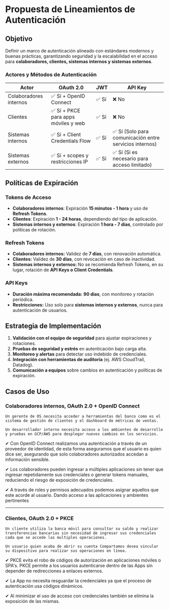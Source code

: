 # Propuesta de Lineamientos de Autenticación

## Objetivo

Definir un marco de autenticación alineado con estándares modernos y buenas prácticas, garantizando seguridad y la escalabilidad en el acceso para **colaboradores, clientes, sistemas internos y sistemas externos**.

### Actores y Métodos de Autenticación

| Actor                  | OAuth 2.0                            | JWT   | API Key                                                 |
| ---------------------- | ------------------------------------ | ----- | ------------------------------------------------------- |
| Colaboradores internos | ✅ Sí + OpenID Connect               | ✅ Sí | ❌ No                                                   |
| Clientes               | ✅ Sí + PKCE para apps móviles y web | ✅ Sí | ❌ No                                                   |
| Sistemas internos      | ✅ Sí + Client Credentials Flow      | ✅ Sí | ✅ Sí (Solo para comunicación entre servicios internos) |
| Sistemas externos      | ✅ Sí + scopes y restricciones IP    | ✅ Sí | ✅ Sí (Si es necesario para acceso limitado)            |

## Políticas de Expiración

### Tokens de Acceso

- **Colaboradores internos**: Expiración **15 minutos - 1 hora** y uso de **Refresh Tokens**.
- **Clientes**: Expiración **1 - 24 horas**, dependiendo del tipo de aplicación.
- **Sistemas internos y externos**: Expiración **1 hora - 7 días**, controlado por políticas de rotación.

### Refresh Tokens

- **Colaboradores internos:** Validez de **7 días**, con renovación automática.
- **Clientes:** Validez de **30 días**, con revocación en caso de inactividad.
- **Sistemas internos y externos:** No se recomienda Refresh Tokens, en su lugar, rotación de **API Keys o Client Credentials**.

### API Keys

- **Duración máxima recomendada:** **90 días**, con monitoreo y rotación periódica.
- **Restricciones:** Uso solo para **sistemas internos y externos**, nunca para autenticación de usuarios.

## Estrategia de Implementación

1. **Validación con el equipo de seguridad** para ajustar expiraciones y rotaciones.
2. **Pruebas de seguridad y estrés** en autenticación bajo carga alta.
3. **Monitoreo y alertas** para detectar uso indebido de credenciales.
4. **Integración con herramientas de auditoría** (ej. AWS CloudTrail, Datadog).
5. **Comunicación a equipos** sobre cambios en autenticación y políticas de expiración.

## Casos de Uso

### Colaboradores internos, OAuth 2.0 + OpenID Connect

```
Un gerente de OS necesita acceder a herramientas del banco como es el sistema de gestión de clientes y el dashboard de métricas de ventas.
```

```
Un desarrollador interno necesita acceso a los ambientes de desarrollo y pruebas en GCP/AWS para desplegar nuevos cambios en los servicios.
```

✔ Con OpenID Connect realizamos una autenticación a través de un proveedor de identidad, de esta forma aseguramos que el usuario es quien dice ser, asegurando que solo colaboradores autorizados accedan a información sensible.

✔ Los colaboradores pueden ingresar a múltiples aplicaciones sin tener que ingresar repetidamente sus credenciales o generar tokens manuales, reduciendo el riesgo de exposición de credenciales.

✔ A través de roles y permisos adecuados podemos asignar aquellos que este acorde al usuario. Dando acceso a las aplicaciones y ambientes pertinentes

---

### Clientes, OAuth 2.0 + PKCE

```
Un cliente utiliza la banca móvil para consultar su saldo y realizar transferencias bancarias sin necesidad de ingresar sus credenciales cada que se accede las multiples operaciones.
```

```
Un usuario quien acaba de abrir su cuenta Compartamos desea vincular su dispositivo para realizar sus operaciones en línea.
```

✔ PKCE evita el robo de códigos de autorización en aplicaciones móviles o SPA's. PKCE permite a los usuarios autenticarse dentro de las Apps sin depender de redirecciones a enlaces externos.

✔ La App no necesita resguardar la credenciales ya que el proceso de autenticación usa códigos dinámicos.

✔ Al minimizar el uso de acceso con credenciales también se elimina la exposición de las mismas.
